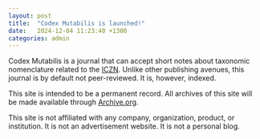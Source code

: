 ```yaml
---
layout: post
title:  "Codex Mutabilis is launched!"
date:   2024-12-04 11:23:40 +1300
categories: admin
---
```


Codex Mutabilis is a journal that can accept short notes about taxonomic nomenclature related to the [ICZN](https://iczn.org). Unlike other publishing avenues, this journal is by default not peer-reviewed. It is, however, indexed.

This site is intended to be a permanent record. All archives of this site will be made available through [Archive.org](https://archive.org/).

This site is not affiliated with any company, organization, product, or institution. It is not an advertisement website. It is not a personal blog.
